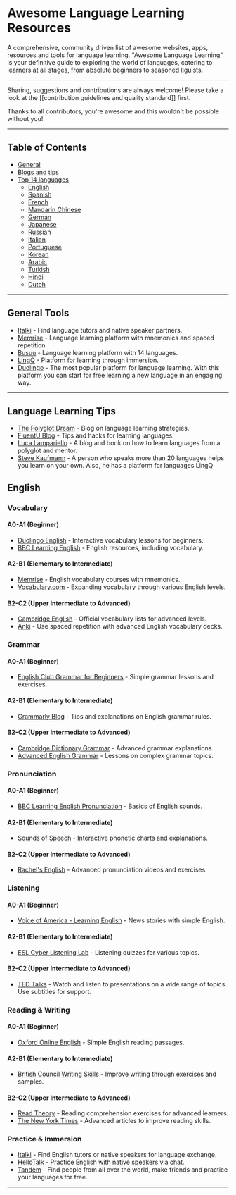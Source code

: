 # Awesome Language Learning Resources

A comprehensive, community driven list of awesome websites, apps, resources and tools for language learning.
"Awesome Language Learning" is your definitive guide to exploring the world of languages, catering to learners at all stages, from absolute beginners to seasoned liguists.

---

Sharing, suggestions and contributions are always welcome! Please take a look at the [[contribution guidelines and quality standard]] first.

Thanks to all contributors, you're awesome and this wouldn't be possible without you!

---

## Table of Contents
- [General](#general)
- [Blogs and tips](#blogs)
- [Top 14 languages](#top)
  - [English](#english)
  - [Spanish](#spanish)
  - [French](#french)
  - [Mandarin Chinese](#mandarin-chinese)
  - [German](#german)
  - [Japanese](#japanese)
  - [Russian](#russian)
  - [Italian](#italian)
  - [Portuguese](#portuguese)
  - [Korean](#korean)
  - [Arabic](#arabic)
  - [Turkish](#turkish)
  - [Hindi](#hindi)
  - [Dutch](#dutch)

---

## General Tools

- [Italki](https://www.italki.com/) - Find language tutors and native speaker partners.
- [Memrise](https://www.memrise.com/) - Language learning platform with mnemonics and spaced repetition.
- [Busuu](https://www.busuu.com/) - Language learning platform with 14 languages.
- [LingQ](https://www.lingq.com/) - Platform for learning through immersion.
- [Duolingo](https://www.duolingo.com/) - The most popular platform for language learning. With this platform you can start for free learning a new language in an engaging way.

---


## Language Learning Tips

- [The Polyglot Dream](http://www.thepolyglotdream.com/) - Blog on language learning strategies.
- [FluentU Blog](https://www.fluentu.com/blog/) - Tips and hacks for learning languages.
- [Luca Lampariello](https://www.lucalampariello.com/) - A blog and book on how to learn languages from a polyglot and mentor.
- [Steve Kaufmann](https://www.thelinguist.com/) - A person who speaks more than 20 languages helps you learn on your own. Also, he has a platform for languages LingQ


## English

### Vocabulary

#### A0-A1 (Beginner)
- [Duolingo English](https://www.duolingo.com/course/en/us/Learn-English-US) - Interactive vocabulary lessons for beginners.
- [BBC Learning English](https://www.bbc.co.uk/learningenglish) - English resources, including vocabulary.

#### A2-B1 (Elementary to Intermediate)
- [Memrise](https://www.memrise.com/) - English vocabulary courses with mnemonics.
- [Vocabulary.com](https://www.vocabulary.com/) - Expanding vocabulary through various English levels.

#### B2-C2 (Upper Intermediate to Advanced)
- [Cambridge English](https://www.cambridgeenglish.org/) - Official vocabulary lists for advanced levels.
- [Anki](https://apps.ankiweb.net/) - Use spaced repetition with advanced English vocabulary decks.

### Grammar

#### A0-A1 (Beginner)
- [English Club Grammar for Beginners](https://www.englishclub.com/grammar/) - Simple grammar lessons and exercises.

#### A2-B1 (Elementary to Intermediate)
- [Grammarly Blog](https://www.grammarly.com/blog/) - Tips and explanations on English grammar rules.

#### B2-C2 (Upper Intermediate to Advanced)
- [Cambridge Dictionary Grammar](https://dictionary.cambridge.org/grammar/british-grammar/) - Advanced grammar explanations.
- [Advanced English Grammar](https://www.perfect-english-grammar.com/) - Lessons on complex grammar topics.

### Pronunciation

#### A0-A1 (Beginner)
- [BBC Learning English Pronunciation](https://www.bbc.co.uk/learningenglish/english/features/pronunciation) - Basics of English sounds.

#### A2-B1 (Elementary to Intermediate)
- [Sounds of Speech](http://soundsofspeech.uiowa.edu/) - Interactive phonetic charts and explanations.

#### B2-C2 (Upper Intermediate to Advanced)
- [Rachel's English](https://rachelsenglish.com/) - Advanced pronunciation videos and exercises.

### Listening

#### A0-A1 (Beginner)
- [Voice of America - Learning English](https://learningenglish.voanews.com/) - News stories with simple English.

#### A2-B1 (Elementary to Intermediate)
- [ESL Cyber Listening Lab](https://www.esl-lab.com/) - Listening quizzes for various topics.

#### B2-C2 (Upper Intermediate to Advanced)
- [TED Talks](https://www.ted.com/) - Watch and listen to presentations on a wide range of topics. Use subtitles for support.

### Reading & Writing

#### A0-A1 (Beginner)
- [Oxford Online English](https://www.oxfordonlineenglish.com/free-english-lessons) - Simple English reading passages.

#### A2-B1 (Elementary to Intermediate)
- [British Council Writing Skills](https://learnenglish.britishcouncil.org/skills/writing) - Improve writing through exercises and samples.

#### B2-C2 (Upper Intermediate to Advanced)
- [Read Theory](https://readtheory.org/) - Reading comprehension exercises for advanced learners.
- [The New York Times](https://www.nytimes.com/) - Advanced articles to improve reading skills.

### Practice & Immersion

- [Italki](https://www.italki.com/) - Find English tutors or native speakers for language exchange.
- [HelloTalk](https://www.hellotalk.com/) - Practice English with native speakers via chat.
- [Tandem](https://www.tandem.net/) - Find people from all over the world, make friends and practice your languages for free.

---